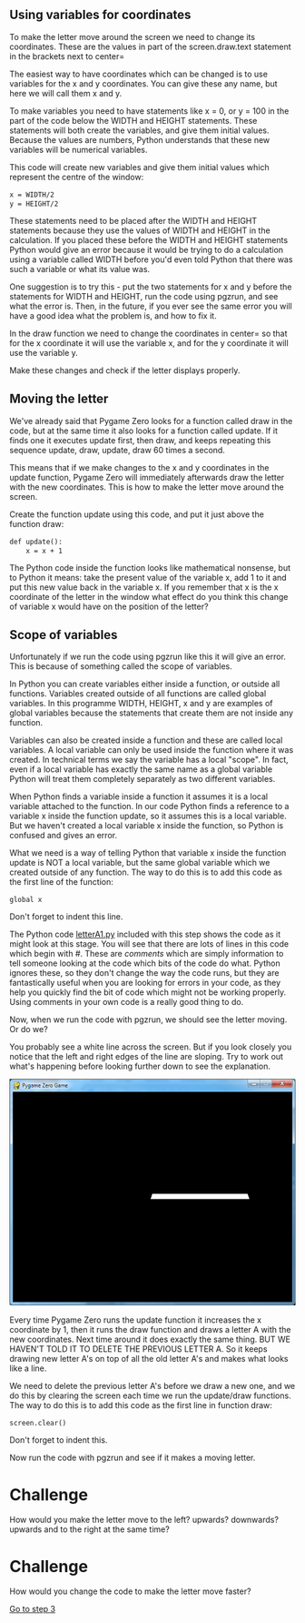 Using variables for coordinates
-------------------------------

To make the letter move around the screen we need to change its coordinates. These are the values in part of the screen.draw.text statement in the brackets next to center=

The easiest way to have coordinates which can be changed is to use variables for the x and y coordinates. You can give these any name, but here we will call them x and y. 

To make variables you need to have statements like x = 0, or y = 100 in the part of the code below the WIDTH and HEIGHT statements. These statements will both create the variables, and give them initial values. Because the values are numbers, Python understands that these new variables will be numerical variables.

This code will create new variables and give them initial values which represent the centre of the window:
```
x = WIDTH/2
y = HEIGHT/2
```
These statements need to be placed after the WIDTH and HEIGHT statements because they use the values of WIDTH and HEIGHT in the calculation. If you placed these before the WIDTH and HEIGHT statements Python would give an error because it would be trying to do a calculation using a variable called WIDTH before you'd even told Python that there was such a variable or what its value was.

One suggestion is to try this - put the two statements for x and y before the statements for WIDTH and HEIGHT, run the code using pgzrun, and see what the error is. Then, in the future, if you ever see the same error you will have a good idea what the problem is, and how to fix it.

In the draw function we need to change the coordinates in center= so that for the x coordinate it will use the variable x, and for the y coordinate it will use the variable y.

Make these changes and check if the letter displays properly.

Moving the letter
-----------------

We've already said that Pygame Zero looks for a function called draw in the code, but at the same time it also looks for a function called update. If it finds one it executes update first, then draw, and keeps repeating this sequence update, draw, update, draw 60 times a second. 

This means that if we make changes to the x and y coordinates in the update function, Pygame Zero will immediately afterwards draw the letter with the new coordinates. This is how to make the letter move around the screen.

Create the function update using this code, and put it just above the function draw:
```
def update():
    x = x + 1
```
The Python code inside the function looks like mathematical nonsense, but to Python it means: take the present value of the variable x, add 1 to it and put this new value back in the variable x. If you remember that x is the x coordinate of the letter in the window what effect do you think this change of variable x would have on the position of the letter?


Scope of variables
------------------

Unfortunately if we run the code using pgzrun like this it will give an error. This is because of something called the scope of variables.

In Python you can create variables either inside a function, or outside all functions. Variables created outside of all functions are called global variables. In this programme WIDTH, HEIGHT, x and y are examples of global variables because the statements that create them are not inside any function.

Variables can also be created inside a function and these are called local variables. A local variable can only be used inside the function where it was created. In technical terms we say the variable has a local "scope". In fact, even if a local variable has exactly the same name as a global variable Python will treat them completely separately as two different variables. 

When Python finds a variable inside a function it assumes it is a local variable attached to the function. In our code Python finds a reference to a variable x inside the function update, so it assumes this is a local variable. But we haven't created a local variable x inside the function, so Python is confused and gives an error.

What we need is a way of telling Python that variable x inside the function update is NOT a local variable, but the same global variable which we created outside of any function. The way to do this is to add this code as the first line of the function:

```
global x
```

Don't forget to indent this line.

The Python code [letterA1.py](letterA1.py) included with this step shows the code as it might look at this stage.
You will see that there are lots of lines in this code which begin with #. These are *comments* which are simply information to tell someone looking at the code which bits of the code do what. Python ignores these, so they don't change the way the code runs, but they are fantastically useful when you are looking for errors in your code, as they help you quickly find the bit of code which might not be working properly. Using comments in your own code is a really good thing to do. 

Now, when we run the code with pgzrun, we should see the letter moving. Or do we?

You probably see a white line across the screen. But if you look closely you notice that the left and right edges of the line are sloping. Try to work out what's happening before looking further down to see the explanation.

![alt text](white_line.png "White line")

Every time Pygame Zero runs the update function it increases the x coordinate by 1, then it runs the draw function and draws a letter A with the new coordinates. Next time around it does exactly the same thing. BUT WE HAVEN'T TOLD IT TO DELETE THE PREVIOUS LETTER A. So it keeps drawing new letter A's on top of all the old letter A's and makes what looks like a line.

We need to delete the previous letter A's before we draw a new one, and we do this by clearing the screen each time we run the update/draw functions. The way to do this is to add this code as the first line in function draw:

```
screen.clear()
```

Don't forget to indent this.

Now run the code with pgzrun and see if it makes a moving letter.

Challenge
=========
How would you make the letter move to the left? upwards? downwards? upwards and to the right at the same time?

Challenge
=========
How would you change the code to make the letter move faster?

[Go to step 3](../Step3-control_movement/README.md)
